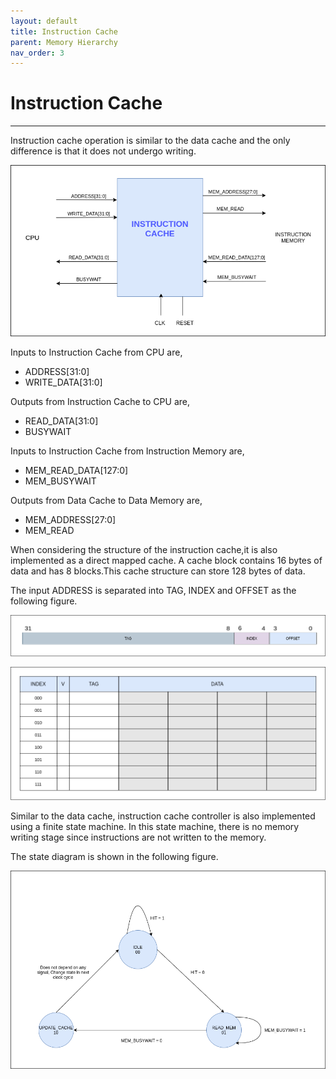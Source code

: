 ```yaml
---
layout: default
title: Instruction Cache
parent: Memory Hierarchy
nav_order: 3
---
```


# Instruction Cache

---

Instruction‌ ‌cache‌ ‌operation‌ ‌is‌ ‌similar‌ ‌to‌‌ the‌ ‌data‌ ‌cache‌ ‌and‌ ‌the‌ ‌only ‌‌difference‌‌ is‌‌ that‌ ‌it‌ ‌does‌ ‌not‌ ‌undergo‌ ‌writing.‌‌

![Instruction Cache](../images/memory_hierarchy/icache/icache.png)

Inputs‌ ‌to‌ ‌Instruction‌ ‌Cache‌ ‌from‌ ‌CPU‌ ‌are,‌ ‌

- ADDRESS[31:0]‌ ‌
- WRITE_DATA[31:0]‌ ‌

Outputs‌ ‌from‌ ‌Instruction‌ ‌Cache‌ ‌to‌ ‌CPU‌‌ are,‌ ‌

- READ_DATA[31:0]‌ ‌
- BUSYWAIT‌

Inputs‌ ‌to‌ ‌Instruction‌ ‌Cache‌ ‌from‌ ‌Instruction‌ ‌Memory‌ ‌are,‌ ‌

- MEM_READ_DATA[127:0]‌ ‌
- MEM_BUSYWAIT‌ ‌

Outputs‌ ‌from‌ ‌Data‌ ‌Cache‌ ‌to‌ ‌Data‌ ‌Memory‌ ‌are,‌ ‌

- MEM_ADDRESS[27:0]‌ ‌
- MEM_READ‌

When‌‌ considering‌‌ the‌‌ structure‌‌ of‌‌ the‌‌ instruction‌‌ cache,‌it‌‌ is‌‌ also‌‌ implemented‌‌ as‌‌ a‌‌ direct‌‌ mapped‌‌ cache. ‌‌A‌‌ cache‌‌ block‌‌ contains‌‌ 16‌‌ bytes‌‌ of‌‌ data‌‌ and‌‌ has‌‌ 8‌‌ blocks.‌This‌‌ cache‌‌ structure‌‌ can‌‌ store‌‌ 128‌‌ bytes‌ ‌of‌ ‌data.‌

The‌ ‌input‌ ‌ADDRESS‌ ‌is‌ ‌separated‌ ‌into‌ ‌TAG,‌ ‌INDEX‌ ‌and‌ OFFSET‌ ‌as‌ ‌the‌ ‌following‌ ‌figure.

![Address seperation](../images/memory_hierarchy/icache/icache_address.png)

![Cache Layout](../images/memory_hierarchy/icache/icache_layout.png)

Similar‌ ‌to‌ ‌the‌ ‌data‌ ‌cache,‌ ‌instruction‌ ‌cache‌ ‌controller‌ ‌is‌ also‌ ‌implemented‌ ‌using‌ ‌a‌ ‌finite‌ ‌state‌‌ machine.‌‌ In‌‌ this‌‌ state‌‌ machine,‌ there‌‌ is‌‌ no‌‌ memory‌‌ writing‌‌ stage‌‌ since‌‌ instructions‌‌ are‌‌ not‌‌ written‌‌ to‌ ‌the‌ ‌memory.

The‌ ‌state‌ ‌diagram‌ ‌is‌ ‌shown‌ ‌in‌ ‌the‌ ‌following‌ ‌figure.‌

![FSM](../images/memory_hierarchy/icache/icache_FSM.png)
